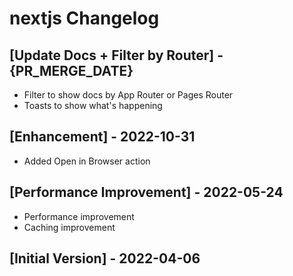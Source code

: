 # nextjs Changelog

## [Update Docs + Filter by Router] - {PR_MERGE_DATE}

- Filter to show docs by App Router or Pages Router
- Toasts to show what's happening

## [Enhancement] - 2022-10-31

- Added Open in Browser action

## [Performance Improvement] - 2022-05-24

- Performance improvement
- Caching improvement

## [Initial Version] - 2022-04-06